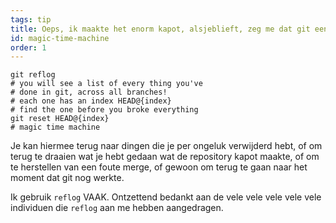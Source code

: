 ```yaml
---
tags: tip
title: Oeps, ik maakte het enorm kapot, alsjeblieft, zeg me dat git een teletijdmachine heeft!?!
id: magic-time-machine
order: 1
---
```


```git
git reflog
# you will see a list of every thing you've
# done in git, across all branches!
# each one has an index HEAD@{index}
# find the one before you broke everything
git reset HEAD@{index}
# magic time machine
```

Je kan hiermee terug naar dingen die je per ongeluk verwijderd hebt, of om terug te draaien wat je hebt gedaan wat de repository kapot maakte, of om te herstellen van een foute merge, of gewoon om terug te gaan naar het moment dat git nog werkte.

Ik gebruik `reflog` VAAK. Ontzettend bedankt aan de vele vele vele vele vele individuen die `reflog` aan me hebben aangedragen.
